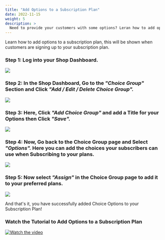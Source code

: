 ```yaml
---
title: "Add Options to a Subscription Plan"
date: 2022-11-15
weight: 5
description: >
  Need to provide your customers with some options? Leran how to add options to a subscription plan.
---
```


Learn how to add options to a subscription plan, this will be shown when customers are signing up to your subscription plan.

### Step 1: Log into your Shop Dashboard.

![](https://subscribie.co.uk/blog/content/images/size/w1000/2022/11/image-59.png)

### Step 2: In the Shop Dashboard, Go to the *"Choice Group"* Section and Click *"Add / Edit / Delete Choice Group".*

![](https://subscribie.co.uk/blog/content/images/size/w1000/2022/11/image-60.png)

### Step 3: Here, Click *"Add Choice Group"* and add a Title for your Options then Click *"Save".*

![](https://subscribie.co.uk/blog/content/images/size/w1000/2022/11/image-61.png)

### Step 4: Now, Go back to the Choice Group page and Select *"Options".* Here you can add the choices your subscribers can use when Subscribing to your plans.

![](https://subscribie.co.uk/blog/content/images/size/w1000/2022/11/image-62.png)

### Step 5: Now select *"Assign"* in the Choice Group page to add it to your preferred plans.

![](https://subscribie.co.uk/blog/content/images/size/w1000/2022/11/image-63.png)

And that's it, you have successfully added Choice Options to your Subscription Plan!

### Watch the Tutorial to Add Options to a Subscription Plan

[![Watch the video](https://i.ytimg.com/an_webp/SDtqCJhqMF4/mqdefault_6s.webp?du=3000&sqp=COabgKQG&rs=AOn4CLBBbOqSOYEycjhWhpfkikhNaa4JAA)](https://youtu.be/SDtqCJhqMF4)